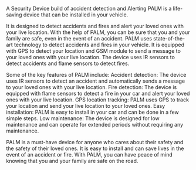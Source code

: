 A Security Device build of accident detection and Alerting PALM is a life-saving device that can be installed in your vehicle.

It is designed to detect accidents and fires and alert your loved ones with your live location. With the help of PALM, you can be sure that you and your family are safe, even in the event of an accident. PALM uses state-of-the-art technology to detect accidents and fires in your vehicle. It is equipped with GPS to detect your location and GSM module to send a message to your loved ones with your live location. The device uses IR sensors to detect accidents and flame sensors to detect fires.

Some of the key features of PALM include: 
  Accident detection: The device uses IR sensors to detect an accident and automatically sends a message to your loved ones with your live location. 
  Fire detection: The device is equipped with flame sensors to detect a fire in your car and alert your loved ones with your live location. 
  GPS location tracking: PALM uses GPS to track your location and send your live location to your loved ones. 
  Easy installation: PALM is easy to install in your car and can be done in a few simple steps. 
  Low maintenance: The device is designed for low maintenance and can operate for extended periods without requiring any maintenance. 
  
PALM is a must-have device for anyone who cares about their safety and the safety of their loved ones. It is easy to install and can save lives in the event of an accident or fire. With PALM, you can have peace of mind knowing that you and your family are safe on the road.
